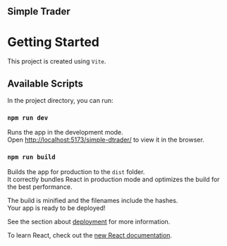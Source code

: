 ## Simple Trader

# Getting Started

This project is created using `Vite`.

## Available Scripts

In the project directory, you can run:

### `npm run dev`

Runs the app in the development mode.\
Open [http://localhost:5173/simple-dtrader/](http://localhost:5173/simple-dtrader/) to view it in the browser.

### `npm run build`

Builds the app for production to the `dist` folder.\
It correctly bundles React in production mode and optimizes the build for the best performance.

The build is minified and the filenames include the hashes.\
Your app is ready to be deployed!

See the section about [deployment](https://facebook.github.io/create-react-app/docs/deployment) for more information.


To learn React, check out the [new React documentation](https://beta.reactjs.org/).
